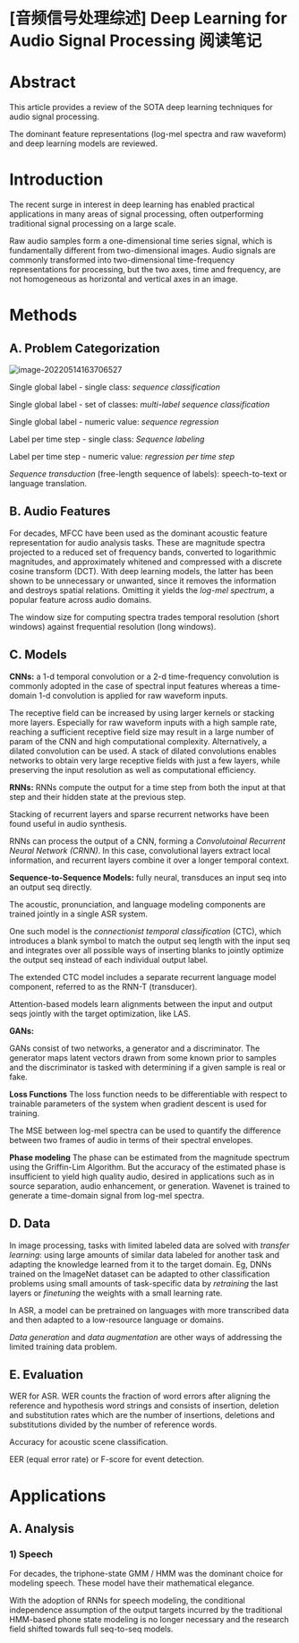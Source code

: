 # [音频信号处理综述] Deep Learning for Audio Signal Processing 阅读笔记

# Abstract

This article provides a review of the SOTA deep learning techniques for audio signal processing.

The dominant feature representations (log-mel spectra and raw waveform) and deep learning models are reviewed.

# Introduction

The recent surge in interest in deep learning has enabled practical applications in many areas of signal processing, often outperforming traditional signal processing on a large scale.

Raw audio samples form a one-dimensional time series signal, which is fundamentally different from two-dimensional images. Audio signals are commonly transformed into two-dimensional time-frequency representations for processing, but the two axes, time and frequency, are not homogeneous as horizontal and vertical axes in an image. 

# Methods

## A. Problem Categorization

![image-20220514163706527](https://tva1.sinaimg.cn/large/e6c9d24ely1h280sfawtpj20js0biab2.jpg)

Single global label - single class: *sequence classification*

Single global label - set of classes: *multi-label sequence classification*

Single global label - numeric value: *sequence regression*

Label per time step - single class: *Sequence labeling*

Label per time step - numeric value: *regression per time step*

*Sequence transduction* (free-length sequence of labels): speech-to-text or language translation.

## B. Audio Features

For decades, MFCC have been used as the dominant acoustic feature representation for audio analysis tasks. These are magnitude spectra projected to a reduced set of frequency bands, converted to logarithmic magnitudes, and approximately whitened and compressed with a discrete cosine transform (DCT). With deep learning models, the latter has been shown to be unnecessary or unwanted, since it removes the information and destroys spatial relations. Omitting it yields the *log-mel spectrum*, a popular feature across audio domains.

The window size for computing spectra trades temporal resolution (short windows) against frequential resolution (long windows). 

## C. Models

**CNNs:** a 1-d temporal convolution or a 2-d time-frequency convolution is commonly adopted in the case of spectral input features whereas a time-domain 1-d convolution is applied for raw waveform inputs.

The receptive field can be increased by using larger kernels or stacking more layers. Especially for raw waveform inputs with a high sample rate, reaching a sufficient receptive field size may result in a large number of param of the CNN and high computational complexity. Alternatively, a dilated convolution can be used. A stack of dilated convolutions enables networks to obtain very large receptive fields with just a few layers, while preserving the input resolution as well as computational efficiency.

**RNNs:** RNNs compute the output for a time step from both the input at that step and their hidden state at the previous step.

Stacking of recurrent layers and sparse recurrent networks have been found useful in audio synthesis.

RNNs can process the output of a CNN, forming a *Convolutoinal Recurrent Neural Network (CRNN)*. In this case, convolutional layers extract local information, and recurrent layers combine it over a longer temporal context.

**Sequence-to-Sequence Models:** fully neural, transduces an input seq into an output seq directly.

The acoustic, pronunciation, and language modeling components are trained jointly in a single ASR system.

One such model is the *connectionist temporal classification* (CTC), which introduces a blank symbol to match the output seq length with the input seq and integrates over all possible ways of inserting blanks to jointly optimize the output seq instead of each individual output label.

The extended CTC model includes a separate recurrent language model component, referred to as the RNN-T (transducer).

Attention-based models learn alignments between the input and output seqs jointly with the target optimization, like LAS.

**GANs:**

GANs consist of two networks, a generator and a discriminator. The generator maps latent vectors drawn from some known prior to samples and the discriminator is tasked with determining if a given sample is real or fake.

**Loss Functions**
The loss function needs to be differentiable with respect to trainable parameters of the system when gradient descent is used for training.

 The MSE between log-mel spectra can be used to quantify the difference between two frames of audio in terms of their spectral envelopes.

 **Phase modeling**
The phase can be estimated from the magnitude spectrum using the Griffin-Lim Algorithm. But the accuracy of the estimated phase is insufficient to yield high quality audio, desired in applications such as in source separation, audio enhancement, or generation. Wavenet is trained to generate a time-domain signal from log-mel spectra.

## D. Data
In image processing, tasks with limited labeled data are solved with *transfer learning*: using large amounts of similar data labeled for another task and adapting the knowledge learned from it to the target domain. Eg, DNNs trained on the ImageNet dataset can be adapted to other classification problems using small amounts of task-specific data by *retraining* the last layers or *finetuning* the weights with a small learning rate.

In ASR, a model can be pretrained on languages with more transcribed data and then adapted to a low-resource language or domains.

*Data generation* and *data augmentation* are other ways of addressing the limited training data problem.

## E. Evaluation
WER for ASR. WER counts the fraction of word errors after aligning the reference and hypothesis word strings and consists of insertion, deletion and substitution rates which are the number of insertions, deletions and substitutions divided by the number of reference words.

Accuracy for acoustic scene classification.

EER (equal error rate) or F-score for event detection.

# Applications
## A. Analysis
### 1) Speech
For decades, the triphone-state GMM / HMM was the dominant choice for modeling speech. These model have their mathematical elegance.

With the adoption of RNNs for speech modeling, the conditional independence assumption of the output targets incurred by the traditional HMM-based phone state modeling is no longer necessary and the research field shifted towards full seq-to-seq models.